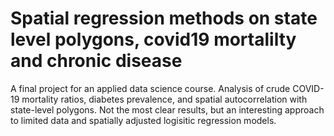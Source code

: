 # Spatial regression methods on state level polygons, covid19 mortalilty and chronic disease
A final project for an applied data science course. Analysis of crude COVID-19 mortality ratios, diabetes prevalence, 
and spatial autocorrelation with state-level polygons.
Not the most clear results, but an interesting approach to limited data and spatially adjusted logisitic regression models. 
